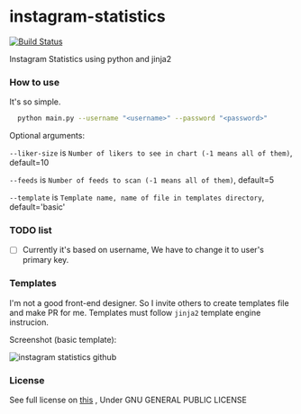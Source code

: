 # instagram-statistics
[![Build Status](https://travis-ci.org/ahmdrz/instagram-statistics.svg?branch=master)](https://travis-ci.org/ahmdrz/instagram-statistics)

Instagram Statistics using python and jinja2

### How to use

It's so simple.

```bash
  python main.py --username "<username>" --password "<password>"
```

Optional arguments:

`--liker-size` is `Number of likers to see in chart (-1 means all of them)`, default=10

`--feeds` is `Number of feeds to scan (-1 means all of them)`, default=5

`--template` is `Template name, name of file in templates directory`, default='basic'

### TODO list

- [ ] Currently it's based on username, We have to change it to user's primary key.

### Templates

I'm not a good front-end designer. So I invite others to create templates file and make PR for me. Templates must follow `jinja2` template engine instrucion.

Screenshot (basic template):

<img align="center" src="https://github.com/ahmdrz/instagram-statistics/blob/master/resources/download.png" alt="instagram statistics github">


### License
See full license on [this](https://github.com/ahmdrz/instagram-statistics/blob/master/LICENSE) , Under GNU GENERAL PUBLIC LICENSE
